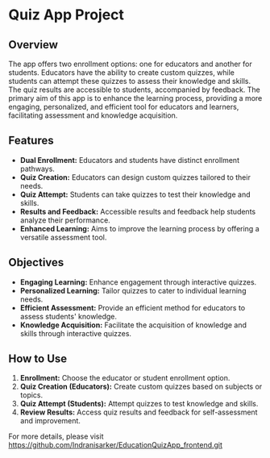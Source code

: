 # Quiz App Project

## Overview
The app offers two enrollment options: one for educators and another for students. Educators have the ability to create custom quizzes, while students can attempt these quizzes to assess their knowledge and skills. The quiz results are accessible to students, accompanied by feedback. The primary aim of this app is to enhance the learning process, providing a more engaging, personalized, and efficient tool for educators and learners, facilitating assessment and knowledge acquisition.

## Features
- **Dual Enrollment:** Educators and students have distinct enrollment pathways.
- **Quiz Creation:** Educators can design custom quizzes tailored to their needs.
- **Quiz Attempt:** Students can take quizzes to test their knowledge and skills.
- **Results and Feedback:** Accessible results and feedback help students analyze their performance.
- **Enhanced Learning:** Aims to improve the learning process by offering a versatile assessment tool.

## Objectives
- **Engaging Learning:** Enhance engagement through interactive quizzes.
- **Personalized Learning:** Tailor quizzes to cater to individual learning needs.
- **Efficient Assessment:** Provide an efficient method for educators to assess students' knowledge.
- **Knowledge Acquisition:** Facilitate the acquisition of knowledge and skills through interactive quizzes.

## How to Use
1. **Enrollment:** Choose the educator or student enrollment option.
2. **Quiz Creation (Educators):** Create custom quizzes based on subjects or topics.
3. **Quiz Attempt (Students):** Attempt quizzes to test knowledge and skills.
4. **Review Results:** Access quiz results and feedback for self-assessment and improvement.

For more details, please visit https://github.com/Indranisarker/EducationQuizApp_frontend.git
